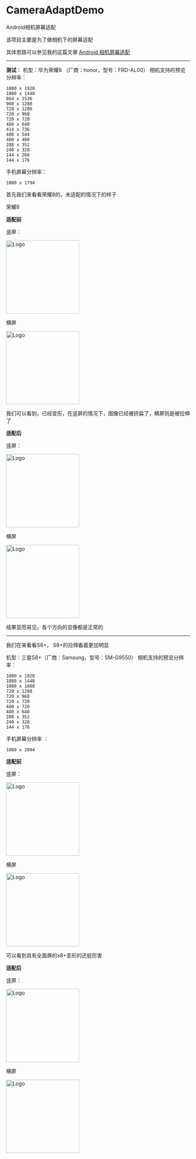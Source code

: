 # CameraAdaptDemo
Android相机屏幕适配

该项目主要是为了做相机下的屏幕适配

具体思路可以参见我的这篇文章
[Android 相机屏幕适配](https://blog.csdn.net/it_xf/article/details/80996456)


----------

**测试**：
机型：华为荣耀8 （厂商：honor，型号：FRD-AL00） 
相机支持的预览分辨率：

```
1080 x 1920
1080 x 1440
864 x 1536
960 x 1280
720 x 1280
720 x 960
720 x 720
480 x 640
414 x 736
408 x 544
400 x 400
288 x 352
240 x 320
144 x 208
144 x 176
```
手机屏幕分辨率：

```
1080 x 1794
```



首先我们来看看荣耀8的，未适配的情况下的样子

荣耀8 

**适配前**

竖屏：

<img src="https://raw.githubusercontent.com/qixuefeng/CameraAdaptDemo/master/pics/%E8%8D%A3%E8%80%808%E6%9C%AA%E9%80%82%E9%85%8D%E7%AB%96.jpg" title="Logo" width="200" /> 

横屏

<img src="https://raw.githubusercontent.com/qixuefeng/CameraAdaptDemo/master/pics/%E8%8D%A3%E8%80%808%E6%9C%AA%E9%80%82%E9%85%8D%E6%A8%AA.jpg" title="Logo" width="200" /> 

我们可以看到，已经变形，在竖屏的情况下，图像已经被挤扁了，横屏则是被拉伸了


**适配后**

竖屏：

<img src="https://raw.githubusercontent.com/qixuefeng/CameraAdaptDemo/master/pics/%E8%8D%A3%E8%80%808%E5%B7%B2%E9%80%82%E9%85%8D%E7%AB%96.jpg" title="Logo" width="200" /> 

横屏

<img src="https://raw.githubusercontent.com/qixuefeng/CameraAdaptDemo/master/pics/%E8%8D%A3%E8%80%808%E5%B7%B2%E9%80%82%E9%85%8D%E6%A8%AA.jpg" title="Logo" width="200" /> 

结果显而易见，各个方向的显像都是正常的


----------


我们在来看看S8+， S8+的拉伸看着更加明显

机型：三星S8+（厂商：Samsung，型号：SM-G9550）
相机支持的预览分辨率：

```
1080 x 1920
1080 x 1440
1088 x 1088
720 x 1280
720 x 960
720 x 720
480 x 720
480 x 640
288 x 352
240 x 320
144 x 176
```
手机屏幕分辨率 ：

```
1080 x 2094
```


**适配前**

竖屏：

<img src="https://raw.githubusercontent.com/qixuefeng/CameraAdaptDemo/master/pics/%E4%B8%89%E6%98%9Fs8%2B%E6%9C%AA%E9%80%82%E9%85%8D%E7%AB%96.jpg" title="Logo" width="200" /> 

横屏

<img src="https://raw.githubusercontent.com/qixuefeng/CameraAdaptDemo/master/pics/%E4%B8%89%E6%98%9Fs8%2B%E6%9C%AA%E9%80%82%E9%85%8D%E6%A8%AA.jpg" title="Logo" width="200" /> 

可以看到具有全面屏的s8+变形的还挺厉害

**适配后**

竖屏：

<img src="https://raw.githubusercontent.com/qixuefeng/CameraAdaptDemo/master/pics/%E4%B8%89%E6%98%9Fs8%2B%E5%B7%B2%E9%80%82%E9%85%8D%E7%AB%96.jpg" title="Logo" width="200" /> 

横屏

<img src="https://raw.githubusercontent.com/qixuefeng/CameraAdaptDemo/master/pics/%E4%B8%89%E6%98%9Fs8%2B%E5%B7%B2%E9%80%82%E9%85%8D%E6%A8%AA.jpg" title="Logo" width="200" /> 